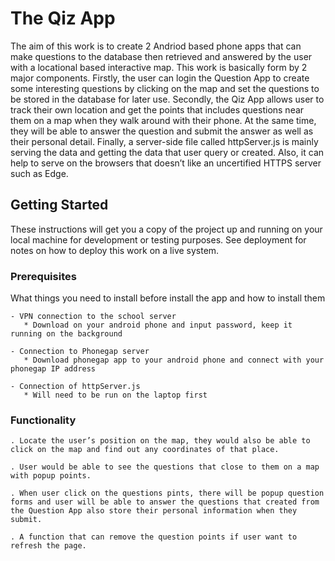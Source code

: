 # The Qiz App

The aim of this work is to create 2 Andriod based phone apps that can make questions to the database then retrieved and answered by the user with a locational based interactive map. This work is basically form by 2 major components. Firstly, the user can login the Question App to create some interesting questions by clicking on the map and set the questions to be stored in the database for later use. Secondly, the Qiz App allows user to track their own location and get the points that includes questions near them on a map when they walk around with their phone. At the same time, they will be able to answer the question and submit the answer as well as their personal detail. Finally, a server-side file called httpServer.js is mainly serving the data and getting the data that user query or created. Also, it can help to serve on the browsers that doesn’t like an uncertified HTTPS server such as Edge.


## Getting Started

These instructions will get you a copy of the project up and running on your local machine for development or testing purposes. See deployment for notes on how to deploy this work on a live system.


### Prerequisites

What things you need to install before install the app and how to install them

```
- VPN connection to the school server
   * Download on your android phone and input password, keep it running on the background

- Connection to Phonegap server
   * Download phonegap app to your android phone and connect with your phonegap IP address
   
- Connection of httpServer.js
   * Will need to be run on the laptop first

```

### Functionality 

```
. Locate the user’s position on the map, they would also be able to click on the map and find out any coordinates of that place.

. User would be able to see the questions that close to them on a map with popup points.

. When user click on the questions pints, there will be popup question forms and user will be able to answer the questions that created from the Question App also store their personal information when they submit.

. A function that can remove the question points if user want to refresh the page.

```
